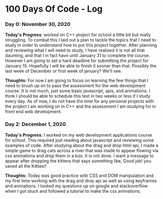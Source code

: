 # 100 Days Of Code - Log

### Day 0: November 30, 2020


**Today's Progress**: worked on C++ project for school a little bit but really struggling. To combat this I laid out a plan to tackle the topics that I need to study in order to understand how to put this project together. After planning and reviewing what I will need to study, I have realized it is not all that daunting, and that I in fact have until January 31 to complete the course. However I am going to set a hard deadline for submitting the project for January 15. Hopefully I will be able to finish it sooner than that. Possibly the last week of December or first week of january? We'll see.

**Thoughts:** For now I am going to focus on learning the few things that I need to brush up on to pass the assessment for the web development course. It is not much, just some basic javascript, apis, and animations. I think I should be able to schedule this test in two weeks or less if I study every day. As of now, I do not have the time for any personal projects with the project I am working on in C++ and the assessment I am studying for in front end web development.

### Day 2: December 1, 2020


**Today's Progress**: I worked on my web development applications course for school. This required just reading about javascript and reviewing some examples of code. After studying about the drag and drop html api, I made a simple game to drag cats across a river that was made to appear flowing via css animations and drop them in a box. It is not done. I want a message to appear after dropping the kittens that says something like, Good job! you saved all the Kitties!!

**Thoughts:** Today was good practice with CSS and DOM manipulation and my first time working with the drag and drop api as well as using keyframes and animations. I looked my questions up on google and stackoverflow when I got stuck and followed a tutorial to make the css animations.



